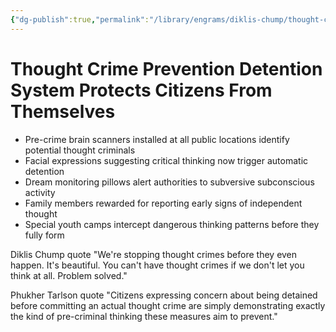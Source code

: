 ```yaml
---
{"dg-publish":true,"permalink":"/library/engrams/diklis-chump/thought-crime-prevention-detention-system-protects-citizens-from-themselves/","tags":["DC/Education","DC/AS6"]}
---
```


# Thought Crime Prevention Detention System Protects Citizens From Themselves

- Pre-crime brain scanners installed at all public locations identify potential thought criminals
- Facial expressions suggesting critical thinking now trigger automatic detention
- Dream monitoring pillows alert authorities to subversive subconscious activity
- Family members rewarded for reporting early signs of independent thought
- Special youth camps intercept dangerous thinking patterns before they fully form

Diklis Chump quote "We're stopping thought crimes before they even happen. It's beautiful. You can't have thought crimes if we don't let you think at all. Problem solved."

Phukher Tarlson quote "Citizens expressing concern about being detained before committing an actual thought crime are simply demonstrating exactly the kind of pre-criminal thinking these measures aim to prevent."
